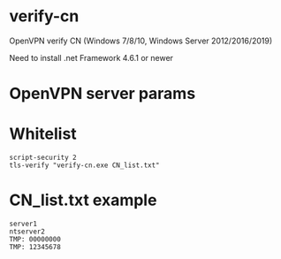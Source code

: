 # verify-cn
OpenVPN verify CN (Windows 7/8/10, Windows Server 2012/2016/2019)

Need to install .net Framework 4.6.1 or newer


# OpenVPN server params
# Whitelist
 ```
script-security 2
tls-verify "verify-cn.exe CN_list.txt"
```

# CN_list.txt example
```
server1
ntserver2
TMP: 00000000
TMP: 12345678
```
